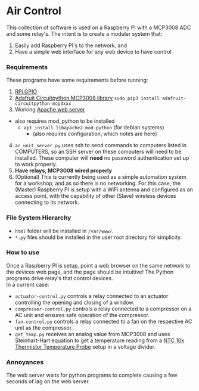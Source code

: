 # Air Control
This collection of software is used on a Raspberry PI with a MCP3008 ADC and some relay's.
The intent is to create a modular system that:
1. Easily add Raspberry PI's to the network, and
2. Have a simple web interface for any web device to have control

### Requirements
These programs have some requirements before running:
1. [RPi.GPIO]("https://pypi.org/project/RPi.GPIO/")
2. [Adafruit Circuitpython MCP3008 library]("https://github.com/adafruit/Adafruit_CircuitPython_MCP3xxx") `sudo pip3 install adafruit-circuitpython-mcp3xxx`
3. Working [Apache web server]("https://httpd.apache.org/")
  - also requires mod_python to be installed
    - `apt install libapache2-mod-python` (for debian systems)
      - (also requires configuration, which notes are here)
4. `ac_unit_server.py` uses ssh to send commands to computers listed in COMPUTERS, so an SSH server on these computers will need to be installed. These computer will **need** no password authentication set up to work properly.
5. **Have relays, MCP3008 wired properly**
6. (Optional) This is currently being used as a simple automation system for a workshop, and as so there is no networking. For this case, the (Master) Raspberry PI is setup with a WiFi antenna and configured as an access point, with the capability of other (Slave) wireless devices connecting to its network.

### File System Hierarchy
- `html` folder will be installed in `/var/www/`.
- `*.py` files should be installed in the user root directory for simplicity.

### How to use
Once a Raspberry PI is setup, point a web browser on the same network to the devices web page, and the page should be intuitive!
The Python programs drive relay's that control devices. </br>
In a current case:
- `actuator-control.py` controls a relay connected to an actuator controlling the opening and closing of a window.
- `compressor-control.py` controls a relay connected to a compressor on a AC unit and ensures safe operation of the compressor.
- `fan-control.py` controls a relay connected to a fan on the respective AC unit as the compressor.
- `get_temp.py` receives an analog value from MCP3008 and uses Steinhart-Hart equation to get a temperature reading from a [NTC 10k Thermistor Temperature Probe]("https://www.adafruit.com/product/372") setup in a voltage divider.

### Annoyances
The web server waits for python programs to complete causing a few seconds of lag on the web server.
